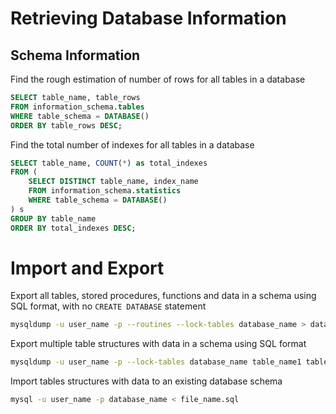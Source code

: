 # Retrieving Database Information

## Schema Information

Find the rough estimation of number of rows for all tables in a database
```sql
SELECT table_name, table_rows
FROM information_schema.tables
WHERE table_schema = DATABASE()
ORDER BY table_rows DESC;
```

Find the total number of indexes for all tables in a database
```sql
SELECT table_name, COUNT(*) as total_indexes
FROM (
	SELECT DISTINCT table_name, index_name
	FROM information_schema.statistics
	WHERE table_schema = DATABASE()
) s
GROUP BY table_name
ORDER BY total_indexes DESC;
```

# Import and Export

Export all tables, stored procedures, functions and data in a schema using SQL format, with no `CREATE DATABASE` statement
```sh
mysqldump -u user_name -p --routines --lock-tables database_name > database_name.$(date +'%Y%m%d%H%M%S').sql
```

Export multiple table structures with data in a schema using SQL format
```sh
mysqldump -u user_name -p --lock-tables database_name table_name1 table_name2 table_name3 > exported_file_name.$(date +'%Y%m%d%H%M%S').sql
```

Import tables structures with data to an existing database schema
```sh
mysql -u user_name -p database_name < file_name.sql
```
